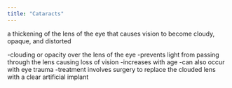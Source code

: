 ```yaml
---
title: "Cataracts"
---
```

a thickening of the lens of the eye that causes vision to become cloudy, opaque, and distorted

-clouding or opacity over the lens of the eye
-prevents light from passing through the lens causing loss of vision
-increases with age
-can also occur with eye trauma
-treatment involves surgery to replace the clouded lens with a clear artificial implant

